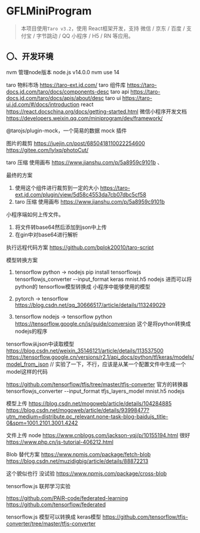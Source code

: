 # GFLMiniProgram

> 本项目使用`Taro v3.2`，使用 React框架开发，支持 微信 / 京东 / 百度 / 支付宝 / 字节跳动 / QQ 小程序 / H5 / RN 等应用。

## 〇、开发环境

nvm 管理node版本
node.js v14.0.0 nvm use 14

taro 物料市场 https://taro-ext.jd.com/
taro 组件库 https://taro-docs.jd.com/taro/docs/components-desc
taro api https://taro-docs.jd.com/taro/docs/apis/about/desc
taro ui https://taro-ui.jd.com/#/docs/introduction
react https://react.docschina.org/docs/getting-started.html
微信小程序开发文档 https://developers.weixin.qq.com/miniprogram/dev/framework/

<!-- LowDB 我想用这个作为我微信小程序的数据库，但是用不了，取消了 -->

@tarojs/plugin-mock，一个简易的数据 mock 插件

图片的裁剪 https://juejin.cn/post/6850418110022254600
https://gitee.com/lylxq/photoCut/

taro 压缩 使用画布 https://www.jianshu.com/p/5a8959c9101b 、

最终的方案
1. 使用这个组件进行裁剪到一定的大小 https://taro-ext.jd.com/plugin/view/5d58c4553da7cb07dbc5cf58
2. taro 压缩 使用画布 https://www.jianshu.com/p/5a8959c9101b 


小程序端如何上传文件。
1. 将文件转base64然后添加到json中上传
2. 在gin中对base64进行解析

执行远程代码方案
https://github.com/bplok20010/taro-script

模型转换方案

1. tensorflow python -> nodejs
pip install tensorflowjs
tensorflowjs_converter --input_format keras mnist.h5 nodejs
进而可以将python的 tensorflow模型转换成 小程序中能够使用的模型

2. pytorch -> tensorflow
https://blog.csdn.net/qq_30666517/article/details/113249029

3. tensorflow nodejs -> tensorflow python
https://tensorflow.google.cn/js/guide/conversion 这个是将python转换成nodejs的程序

tensorflow从json中读取模型
https://blog.csdn.net/weixin_35146121/article/details/113537500
https://tensorflow.google.cn/versions/r2.1/api_docs/python/tf/keras/models/model_from_json // 实验了一下，不行，应该是从某一个配置文件中生成一个model这样的代码

https://github.com/tensorflow/tfjs/tree/master/tfjs-converter 官方的转换器
tensorflowjs_converter --input_format tfjs_layers_model mnist.h5 nodejs

模型上传 https://blog.csdn.net/mogoweb/article/details/104284885
https://blog.csdn.net/mogoweb/article/details/93998477?utm_medium=distribute.pc_relevant.none-task-blog-baidujs_title-0&spm=1001.2101.3001.4242



文件上传 node 
https://www.cnblogs.com/jackson-yqj/p/10155194.html 很好
https://www.php.cn/js-tutorial-406212.html


Blob 替代方案
https://www.npmjs.com/package/fetch-blob
https://blog.csdn.net/muzidigbig/article/details/88872213

这个貌似也行 没试验
https://www.npmjs.com/package/cross-blob


tensorflow.js 联邦学习实验

https://github.com/PAIR-code/federated-learning
https://github.com/tensorflow/federated

tensorflow.js 模型可以转换成 keras模型
https://github.com/tensorflow/tfjs-converter/tree/master/tfjs-converter

